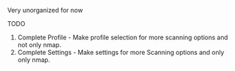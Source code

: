 Very unorganized for now

TODO

1. Complete Profile - Make profile selection for more scanning options and not only nmap.
2. Complete Settings - Make settings for more Scanning options and only only nmap.